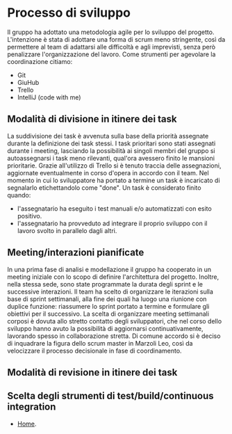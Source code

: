 # Processo di sviluppo
 Il gruppo ha adottato una metodologia agile per lo sviluppo del progetto. L'intenzione è stata di adottare una forma di scrum meno stringente, così da permettere al team di adattarsi alle difficoltà e agli imprevisti,
 senza però penalizzare l'organizzazione del lavoro. Come strumenti per agevolare la coordinazione citiamo:
 * Git
 * GiuHub
 * Trello
 * IntelliJ (code with me)
## Modalità di divisione in itinere dei task
La suddivisione dei task è avvenuta sulla base della priorità assegnate durante la definizione dei task stessi. I task prioritari sono stati assegnati durante i meeting, lasciando la possibilità ai singoli membri
del gruppo si autoassegnarsi i task meno rilevanti, qual'ora avessero finito le mansioni prioritarie. Grazie all'utilizzo di Trello si è tenuto traccia delle assegnazioni, aggiornate eventualmente in corso d'opera in 
accordo con il team. Nel momento in cui lo sviluppatore ha portato a termine un task è incaricato di segnalarlo etichettandolo come "done". Un task è considerato finito quando:
 * l'assegnatario ha eseguito i test manuali e/o automatizzati con esito positivo.
 * l'assegnatario ha provveduto ad integrare il proprio sviluppo con il lavoro svolto in parallelo dagli altri.
## Meeting/interazioni pianificate
In una prima fase di analisi e modellazione il gruppo ha cooperato in un meeting iniziale con lo scopo di definire l'architettura del progetto. Inoltre, nella stessa sede, sono state programmate la durata degli sprint e le successive interazioni. Il team ha scelto di organizzare le iterazioni sulla base di sprint settimanali, alla fine dei quali ha luogo una riunione con duplice funzione: riassumere lo sprint portato a termine e formulare gli obiettivi per il successivo. La scelta di organizzare meeting settimanali corposi è dovuta allo stretto contatto degli sviluppatori, che nel corso dello sviluppo hanno avuto la possibilità di aggiornarsi continuativamente, lavorando spesso in collaborazione stretta. Di comune accordo si è deciso di inquadrare la figura dello scrum master in Marzoli Leo, così da velocizzare il processo decisionale in fase di coordinamento.      
## Modalità di revisione in itinere dei task

## Scelta degli strumenti di test/build/continuous integration

* [Home](./index.md).
